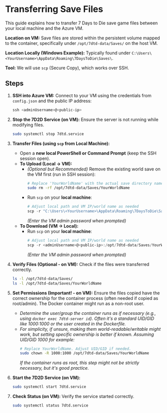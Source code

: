 # Transferring Save Files

This guide explains how to transfer 7 Days to Die save game files between your local machine and the Azure VM.

**Location on VM:** Save files are stored within the persistent volume mapped to the container, specifically under `/opt/7dtd-data/Saves/` on the host VM.

**Location Locally (Windows Example):** Typically found under `C:\Users\<YourUsername>\AppData\Roaming\7DaysToDie\Saves\`.

**Tool:** We will use `scp` (Secure Copy), which works over SSH.

## Steps

1.  **SSH into Azure VM:** Connect to your VM using the credentials from `config.json` and the public IP address:
    ```powershell
    ssh <adminUsername>@<public-ip>
    ```

2.  **Stop the 7D2D Service (on VM):** Ensure the server is not running while modifying files.
    ```bash
    sudo systemctl stop 7dtd.service
    ```

3.  **Transfer Files (using `scp` from Local Machine):**
    *   Open a **new local PowerShell or Command Prompt** (keep the SSH session open).
    *   **To Upload (Local -> VM):**
        *   *(Optional but Recommended)* Remove the existing world save on the VM first (run in SSH session):
            ```bash
            # Replace 'YourWorldName' with the actual save directory name
            sudo rm -rf /opt/7dtd-data/Saves/YourWorldName
            ```
        *   Run `scp` on your **local machine**:
            ```powershell
            # Adjust local path and VM IP/world name as needed
            scp -r "C:\Users\<YourUsername>\AppData\Roaming\7DaysToDie\Saves\YourWorldName" <adminUsername>@<public-ip>:/opt/7dtd-data/Saves/YourWorldName
            ```
            *(Enter the VM admin password when prompted)*
    *   **To Download (VM -> Local):**
        *   Run `scp` on your **local machine**:
            ```powershell
            # Adjust local path and VM IP/world name as needed
            scp -r <adminUsername>@<public-ip>:/opt/7dtd-data/Saves/YourWorldName "C:\Path\To\Save\Downloads\YourWorldName"
            ```
            *(Enter the VM admin password when prompted)*

4.  **Verify Files (Optional - on VM):** Check if the files were transferred correctly.
    ```bash
    ls -l /opt/7dtd-data/Saves/
    ls -l /opt/7dtd-data/Saves/YourWorldName
    ```

5.  **Set Permissions (Important! - on VM):** Ensure the files copied have the correct ownership for the container process (often needed if copied as root/admin). The Docker container might run as a non-root user.
    *   *Determine the user/group the container runs as if necessary (e.g., using `docker exec 7dtd-server id`). Often it's a standard UID/GID like 1000:1000 or the user created in the Dockerfile.*
    *   *For simplicity, if unsure, making them world-readable/writable might work, but setting specific ownership is better if known. Assuming UID/GID 1000 for example:*
        ```bash
        # Replace YourWorldName. Adjust UID/GID if needed.
        sudo chown -R 1000:1000 /opt/7dtd-data/Saves/YourWorldName
        ```
        *If the container runs as root, this step might not be strictly necessary, but it's good practice.* 

6.  **Start the 7D2D Service (on VM):**
    ```bash
    sudo systemctl start 7dtd.service
    ```

7.  **Check Status (on VM):** Verify the service started correctly.
    ```bash
    sudo systemctl status 7dtd.service
    ```
